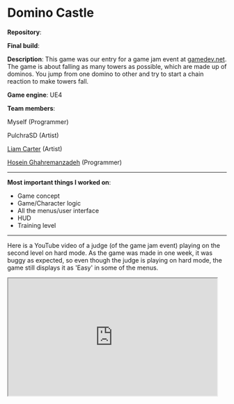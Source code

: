 # Domino Castle

**Repository**:  
<a href="https://github.com/rednewt/DominoCastle"><i class="fa fa-github" style="font-size:24px"></i></a>

**Final build**:  
<a href="https://drive.google.com/open?id=0ByRMOIz9rEO0MkU2cUtWSXlfd3M"><i class="fa fa-download" style="font-size:24px"></i></a>

**Description**: This game was our entry for a game jam event at [gamedev.net](https://www.gamedev.net/). The game is about falling as many towers as possible, which are made up of dominos. You jump from one domino to other and try to start a chain reaction to make towers fall.

**Game engine**: UE4

**Team members**: 

Myself (Programmer)

PulchraSD (Artist)

[Liam Carter](https://www.artstation.com/liamcarter) (Artist)

[Hosein Ghahremanzadeh](https://github.com/IYP-Programer-Yeah) (Programmer)


---
**Most important things I worked on**:

* Game concept
* Game/Character logic
* All the menus/user interface 
* HUD 
* Training level

---

Here is a YouTube video of a judge (of the game jam event) playing on the second level on hard mode. As the game was made in one week, it was buggy as expected, so even though the judge is playing on hard mode, the game still displays it as 'Easy' in some of the menus.

<iframe width="480px" height="270px"
src="https://www.youtube.com/embed/37ggLXhUfXc" allowfullscreen="true">
</iframe>